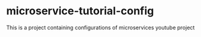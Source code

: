 # microservice-tutorial-config
This is a project containing configurations of microservices youtube project
